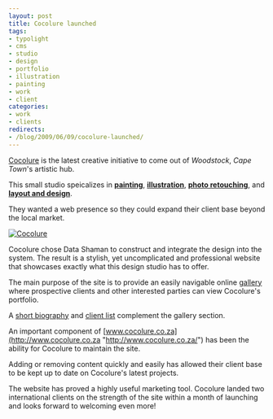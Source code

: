 ```yaml
---
layout: post
title: Cocolure launched
tags:
- typolight
- cms
- studio
- design
- portfolio
- illustration
- painting
- work
- client
categories:
- work
- clients
redirects:
- /blog/2009/06/09/cocolure-launched/
---
```

[Cocolure](http://www.cocolure.co.za "Cocolure") is the latest creative
initiative to come out of *Woodstock*, *Cape Town*'s artistic hub.

This small studio speicalizes in
**[painting](http://www.cocolure.co.za/paintings.html "Cocolure's painting gallery")**,
**[illustration](http://www.cocolure.co.za/traditional-illustration.html "Cocolure's traditional illustration gallery")**,
**[photo retouching](http://www.cocolure.co.za/retouching.html "Cocolure's photo retouching gallery")**,
and **[layout and design](http://www.cocolure.co.za/layout-and-design.html "Cocolure's layout and design gallery")**.

They wanted a web presence so they could expand their client base beyond
the local market.

<!--more-->
[![Cocolure](/images/2009/06/cocolure.jpg "Cocolure")](http://www.cocolure.co.za/ "Cocolure")

Cocolure chose Data Shaman to construct and integrate the design into the system.
The result is a stylish, yet uncomplicated and professional website that
showcases exactly what this design studio has to offer.  

The main purpose of the site is to provide an easily navigable online
[gallery](http://www.cocolure.co.za/paintings.html "Cocolure's paintings galleries")
where prospective clients and other interested parties can view Cocolure's portfolio.

A [short biography](http://www.cocolure.co.za/home.html "Cocolure's home and biography page")
and [client list](http://www.cocolure.co.za/clients.html "Cocolure's client list")
complement the gallery section.

An important component of [www.cocolure.co.za](http://www.cocolure.co.za "http://www.cocolure.co.za/")
has been the ability for Cocolure to maintain the site.

Adding or removing content quickly and easily has allowed their client base to
be kept up to date on Cocolure's latest projects.

The website has proved a highly useful marketing tool. Cocolure landed two
international clients on the strength of the site within a month of launching
and looks forward to welcoming even more!
